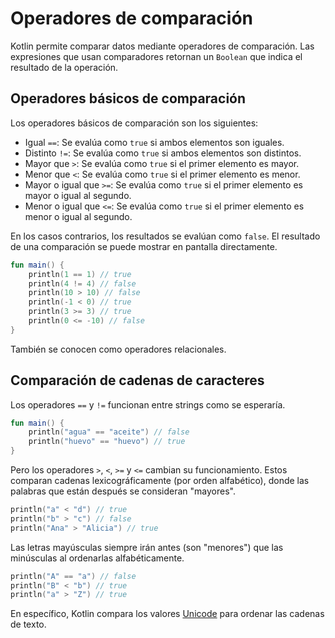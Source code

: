 # Operadores de comparación

Kotlin permite comparar datos mediante operadores de comparación.
Las expresiones que usan comparadores retornan un `Boolean` que indica el resultado de la operación.

## Operadores básicos de comparación

Los operadores básicos de comparación son los siguientes:

- Igual `==`: Se evalúa como `true` si ambos elementos son iguales.
- Distinto `!=`: Se evalúa como `true` si ambos elementos son distintos.
- Mayor que `>`: Se evalúa como `true` si el primer elemento es mayor.
- Menor que `<`: Se evalúa como `true` si el primer elemento es menor.
- Mayor o igual que `>=`: Se evalúa como `true` si el primer elemento es mayor o igual
al segundo.
- Menor o igual que `<=`: Se evalúa como `true` si el primer elemento es menor o igual
al segundo.

En los casos contrarios, los resultados se evalúan como `false`.
El resultado de una comparación se puede mostrar en pantalla directamente.

```kotlin
fun main() {
    println(1 == 1) // true
    println(4 != 4) // false
    println(10 > 10) // false
    println(-1 < 0) // true
    println(3 >= 3) // true
    println(0 <= -10) // false
}
```

También se conocen como operadores relacionales.

## Comparación de cadenas de caracteres

Los operadores `==` y `!=` funcionan entre strings como se esperaría.

```kotlin
fun main() {
    println("agua" == "aceite") // false
    println("huevo" == "huevo") // true
}
```

Pero los operadores `>`, `<`, `>=` y `<=` cambian su funcionamiento.
Estos comparan cadenas lexicográficamente (por orden alfabético), donde las palabras que están después se consideran "mayores".

```kotlin
println("a" < "d") // true
println("b" > "c") // false
println("Ana" > "Alicia") // true
```

Las letras mayúsculas siempre irán antes (son "menores") que las minúsculas al ordenarlas alfabéticamente.

```kotlin
println("A" == "a") // false
println("B" < "b") // true
println("a" > "Z") // true
```

En específico, Kotlin compara los valores [Unicode](https://unicode-table.com/en/) para ordenar las cadenas de texto.
